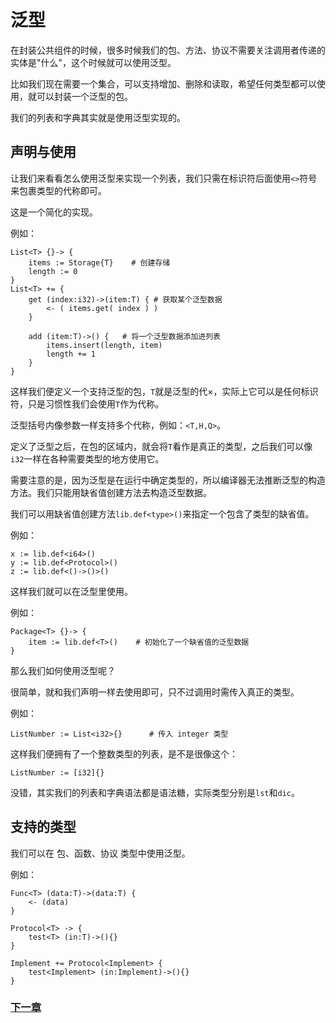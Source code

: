 # 泛型
在封装公共组件的时候，很多时候我们的包、方法、协议不需要关注调用者传递的实体是"什么"，这个时候就可以使用泛型。  

比如我们现在需要一个集合，可以支持增加、删除和读取，希望任何类型都可以使用，就可以封装一个泛型的包。 

我们的列表和字典其实就是使用泛型实现的。

## 声明与使用
让我们来看看怎么使用泛型来实现一个列表，我们只需在标识符后面使用`<>`符号来包裹类型的代称即可。

这是一个简化的实现。

例如：
```
List<T> {}-> {
    items := Storage{T}    # 创建存储
    length := 0
}
List<T> += {
    get (index:i32)->(item:T) { # 获取某个泛型数据
        <- ( items.get( index ) )
    }

    add (item:T)->() {   # 将一个泛型数据添加进列表
        items.insert(length, item)
        length += 1
    }
}
```
这样我们便定义一个支持泛型的包，`T`就是泛型的代×，实际上它可以是任何标识符，只是习惯性我们会使用`T`作为代称。

泛型括号内像参数一样支持多个代称，例如：`<T,H,Q>`。

定义了泛型之后，在包的区域内，就会将`T`看作是真正的类型，之后我们可以像`i32`一样在各种需要类型的地方使用它。

需要注意的是，因为泛型是在运行中确定类型的，所以编译器无法推断泛型的构造方法。我们只能用缺省值创建方法去构造泛型数据。

我们可以用缺省值创建方法`lib.def<type>()`来指定一个包含了类型的缺省值。

例如：
```
x := lib.def<i64>()
y := lib.def<Protocol>()
z := lib.def<()->()>()
```

这样我们就可以在泛型里使用。

例如：
```
Package<T> {}-> {
    item := lib.def<T>()    # 初始化了一个缺省值的泛型数据
}
```
那么我们如何使用泛型呢？

很简单，就和我们声明一样去使用即可，只不过调用时需传入真正的类型。

例如：
```
ListNumber := List<i32>{}      # 传入 integer 类型
```
这样我们便拥有了一个整数类型的列表，是不是很像这个：
```
ListNumber := [i32]{}
```
没错，其实我们的列表和字典语法都是语法糖，实际类型分别是`lst`和`dic`。
## 支持的类型
我们可以在 包、函数、协议 类型中使用泛型。

例如：
```
Func<T> (data:T)->(data:T) {
    <- (data)
}

Protocol<T> -> {
    test<T> (in:T)->(){}
}

Implement += Protocol<Implement> {
    test<Implement> (in:Implement)->(){}
}
```
### [下一章](annotation.md)